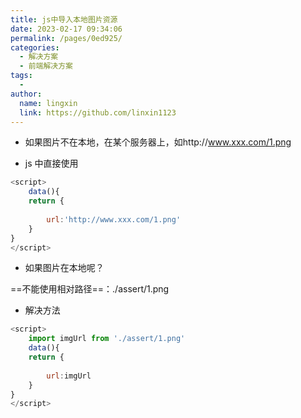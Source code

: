 ```yaml
---
title: js中导入本地图片资源
date: 2023-02-17 09:34:06
permalink: /pages/0ed925/
categories:
  - 解决方案
  - 前端解决方案
tags:
  - 
author: 
  name: lingxin
  link: https://github.com/linxin1123
---
```



- 如果图片不在本地，在某个服务器上，如http://www.xxx.com/1.png

- js 中直接使用

```js
<script>
	data(){
	return {
        
        url:'http://www.xxx.com/1.png'
    }    
}    
</script>
```



- 如果图片在本地呢？

==不能使用相对路径==：./assert/1.png

- 解决方法

```js
<script>
    import imgUrl from './assert/1.png'
	data(){
	return {
        
        url:imgUrl
    }    
}    
</script>
```

